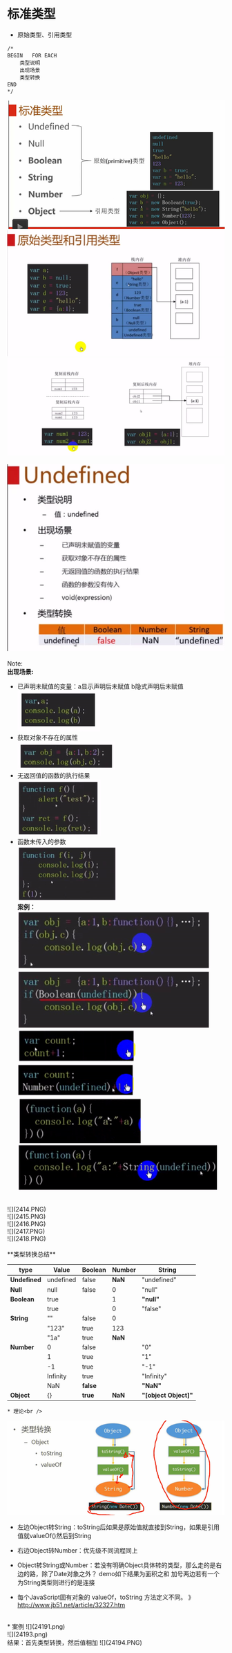 # 标准类型
* 原始类型、引用类型<br />
```
/*
BEGIN   FOR EACH
    类型说明
    出现场景
    类型转换
END
*/
```
![](241.PNG)<br />
![](2411.PNG)<br />
![](2412.PNG)<br />
<br />
![](2413.PNG)<br /><br />
Note: <br />
**出现场景:**<br />
* 已声明未赋值的变量：a显示声明后未赋值   b隐式声明后未赋值<br />
![](24131.PNG)<br />
* 获取对象不存在的属性<br />
![](24132.PNG)
* 无返回值的函数的执行结果<br />
![](24133.PNG)
* 函数未传入的参数<br />
![](24134.PNG)<br />
**案例：**<br />
![](24135.PNG)![](24136.PNG)<br />
![](24137.PNG)![](24138.PNG)<br />
![](24139.PNG)![](241310.PNG)<br />
<br />
![](2414.PNG)<br />
![](2415.PNG)<br />
![](2416.PNG)<br />
![](2417.PNG)<br />
![](2418.PNG)<br />
<br />
**类型转换总结**<br />

| type | Value | Boolean | Number | String |
| -- | -- | -- | -- | -- |
| **Undefined** | undefined | false | **NaN** | "undefined" |
| **Null** | null | false | 0 | "null" |
| **Boolean** | true |  | 1 | **"null"** |
|  | true |  | 0 | "false" |
| **String** | "" | false | 0 |  |
|  | "123" | true | 123 |  |
|  | "1a" | true | **NaN** |  |
| **Number** | 0 | false |  | "0" |
|  | 1 | true |  | "1" |
|  | -1 | true |  | "-1" |
|  | Infinity | true |  | "Infinity" |
|  | NaN | **false** |  | **"NaN"** |
| **Object** | {} | **true** | **NaN** | **"[object Object]"** |

    * 理论<br />
![](2419.png)<br />
* 左边Object转String：toString后如果是原始值就直接到String，如果是引用值就valueOf()然后到String
* 右边Object转Number：优先级不同流程同上
* Object转String或Number：若没有明确Object具体转的类型，那么走的是右边的路，除了Date对象之外？ demo如下结果为面积之和
加号两边若有一个为String类型则进行的是连接

* 每个JavaScript固有对象的 valueOf，toString 方法定义不同。 》http://www.jb51.net/article/32327.htm
<br />
    * 案例
![](24191.png)<br />
![](24193.png)<br />
结果：首先类型转换，然后值相加
![](24194.PNG)
